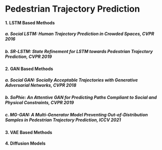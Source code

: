 # Pedestrian Trajectory Prediction
#### 1. LSTM Based Methods
##### a. Social LSTM: Human Trajectory Prediction in Crowded Spaces, CVPR 2016
##### b. SR-LSTM: State Refinement for LSTM towards Pedestrian Trajectory Prediction, CVPR 2019
#### 2. GAN Based Methods
##### a. Social GAN: Socially Acceptable Trajectories with Generative Adversarial Networks, CVPR 2018
##### b. SoPhie: An Attentive GAN for Predicting Paths Compliant to Social and Physical Constraints, CVPR 2019
##### c. MG-GAN: A Multi-Generator Model Preventing Out-of-Distribution Samples in Pedestrian Trajectory Prediction, ICCV 2021
#### 3. VAE Based Methods
#### 4. Diffusion Models

